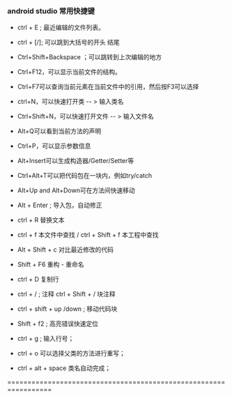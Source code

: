 ### android studio 常用快捷键
  - ctrl + E ; 最近编辑的文件列表。
  
  - ctrl + [/]; 可以跳到大括号的开头 结尾

  - Ctrl+Shift+Backspace ；可以跳转到上次编辑的地方

  - Ctrl+F12，可以显示当前文件的结构。

  - Ctrl+F7可以查询当前元素在当前文件中的引用，然后按F3可以选择

  - ctrl+N，可以快速打开类 -- > 输入类名

  - Ctrl+Shift+N，可以快速打开文件 -- > 输入文件名

  - Alt+Q可以看到当前方法的声明

  - Ctrl+P，可以显示参数信息

  - Alt+Insert可以生成构造器/Getter/Setter等
  
  - Ctrl+Alt+T可以把代码包在一块内，例如try/catch

  - Alt+Up and Alt+Down可在方法间快速移动

  - Alt + Enter ; 导入包，自动修正

  - ctrl + R 替换文本

  - ctrl + f 本文件中查找 / ctrl + Shift + f 本工程中查找

  - Alt + Shift + c 对比最近修改的代码

  - Shift + F6 重构 - 重命名

  - ctrl + D 复制行

  - ctrl + /  ; 注释  ctrl + Shift + /  块注释

  - ctrl + shift + up /down ; 移动代码块

  - Shift + f2 ; 高亮错误快速定位

  - ctrl + g ; 输入行号；

  - ctrl + o 可以选择父类的方法进行重写；

  - ctrl + alt + space 类名自动完成；

=================================================================
